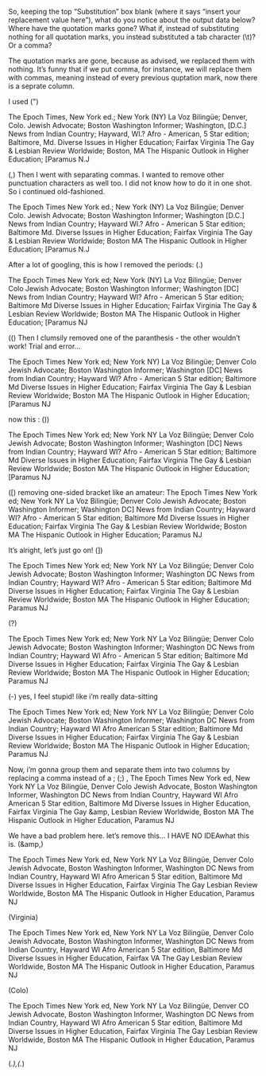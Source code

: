 

So, keeping the top “Substitution” box blank (where it says “insert your replacement value here”), what do you notice about the output data below? Where have the quotation marks gone? What if, instead of substituting nothing for all quotation marks, you instead substituted a tab character (\t)? Or a comma?

The quotation marks are gone, because as advised, we replaced them with nothing. It’s funny that if we put comma, for instance, we will replace them with commas, meaning instead of every previous quptation mark, now there is a seprate column. 

I used (")

The Epoch Times, New York ed.; New York (NY)
La Voz Bilingüe; Denver, Colo.
Jewish Advocate; Boston
Washington Informer; Washington, [D.C.]
News from Indian Country; Hayward, WI.?
Afro - American, 5 Star edition; Baltimore, Md.
Diverse Issues in Higher Education; Fairfax Virginia
The Gay &amp; Lesbian Review Worldwide; Boston, MA
The Hispanic Outlook in Higher Education; [Paramus N.J

(,)
Then I went with separating commas. I wanted to remove other punctuation characters as well too. I did not know how to do it in one shot. So i continued old-fashioned.

The Epoch Times New York ed.; New York (NY)
La Voz Bilingüe; Denver Colo.
Jewish Advocate; Boston
Washington Informer; Washington [D.C.]
News from Indian Country; Hayward WI.?
Afro - American 5 Star edition; Baltimore Md.
Diverse Issues in Higher Education; Fairfax Virginia
The Gay &amp; Lesbian Review Worldwide; Boston MA
The Hispanic Outlook in Higher Education; [Paramus N.J

After a lot of googling, this is how I removed the periods:
(\.)

The Epoch Times New York ed; New York (NY)
La Voz Bilingüe; Denver Colo
Jewish Advocate; Boston
Washington Informer; Washington [DC]
News from Indian Country; Hayward WI?
Afro - American 5 Star edition; Baltimore Md
Diverse Issues in Higher Education; Fairfax Virginia
The Gay &amp; Lesbian Review Worldwide; Boston MA
The Hispanic Outlook in Higher Education; [Paramus NJ

(\() Then I clumsily removed one of the paranthesis - the other wouldn’t work! Trial and error…

The Epoch Times New York ed; New York NY)
La Voz Bilingüe; Denver Colo
Jewish Advocate; Boston
Washington Informer; Washington [DC]
News from Indian Country; Hayward WI?
Afro - American 5 Star edition; Baltimore Md
Diverse Issues in Higher Education; Fairfax Virginia
The Gay &amp; Lesbian Review Worldwide; Boston MA
The Hispanic Outlook in Higher Education; [Paramus NJ

now this : (\))

The Epoch Times New York ed; New York NY
La Voz Bilingüe; Denver Colo
Jewish Advocate; Boston
Washington Informer; Washington [DC]
News from Indian Country; Hayward WI?
Afro - American 5 Star edition; Baltimore Md
Diverse Issues in Higher Education; Fairfax Virginia
The Gay &amp; Lesbian Review Worldwide; Boston MA
The Hispanic Outlook in Higher Education; [Paramus NJ

(\[) removing one-sided bracket like an amateur:
The Epoch Times New York ed; New York NY
La Voz Bilingüe; Denver Colo
Jewish Advocate; Boston
Washington Informer; Washington DC]
News from Indian Country; Hayward WI?
Afro - American 5 Star edition; Baltimore Md
Diverse Issues in Higher Education; Fairfax Virginia
The Gay &amp; Lesbian Review Worldwide; Boston MA
The Hispanic Outlook in Higher Education; Paramus NJ

It’s alright, let’s just go on!
(\])

The Epoch Times New York ed; New York NY
La Voz Bilingüe; Denver Colo
Jewish Advocate; Boston
Washington Informer; Washington DC
News from Indian Country; Hayward WI?
Afro - American 5 Star edition; Baltimore Md
Diverse Issues in Higher Education; Fairfax Virginia
The Gay &amp; Lesbian Review Worldwide; Boston MA
The Hispanic Outlook in Higher Education; Paramus NJ

(\?)

The Epoch Times New York ed; New York NY
La Voz Bilingüe; Denver Colo
Jewish Advocate; Boston
Washington Informer; Washington DC
News from Indian Country; Hayward WI
Afro - American 5 Star edition; Baltimore Md
Diverse Issues in Higher Education; Fairfax Virginia
The Gay &amp; Lesbian Review Worldwide; Boston MA
The Hispanic Outlook in Higher Education; Paramus NJ

(\-) yes, I feel stupid! like i’m really data-sitting

The Epoch Times New York ed; New York NY
La Voz Bilingüe; Denver Colo
Jewish Advocate; Boston
Washington Informer; Washington DC
News from Indian Country; Hayward WI
Afro  American 5 Star edition; Baltimore Md
Diverse Issues in Higher Education; Fairfax Virginia
The Gay &amp; Lesbian Review Worldwide; Boston MA
The Hispanic Outlook in Higher Education; Paramus NJ



Now, i’m gonna group them and separate them into two columns by replacing a comma instead of a ;
(;) 
,
The Epoch Times New York ed, New York NY
La Voz Bilingüe, Denver Colo
Jewish Advocate, Boston
Washington Informer, Washington DC
News from Indian Country, Hayward WI
Afro  American 5 Star edition, Baltimore Md
Diverse Issues in Higher Education, Fairfax Virginia
The Gay &amp, Lesbian Review Worldwide, Boston MA
The Hispanic Outlook in Higher Education, Paramus NJ

We have a bad problem here.
let’s remove this… I HAVE NO IDEAwhat this is.
(&amp,)

The Epoch Times New York ed, New York NY
La Voz Bilingüe, Denver Colo
Jewish Advocate, Boston
Washington Informer, Washington DC
News from Indian Country, Hayward WI
Afro  American 5 Star edition, Baltimore Md
Diverse Issues in Higher Education, Fairfax Virginia
The Gay  Lesbian Review Worldwide, Boston MA
The Hispanic Outlook in Higher Education, Paramus NJ


(Virginia)

The Epoch Times New York ed, New York NY
La Voz Bilingüe, Denver Colo
Jewish Advocate, Boston
Washington Informer, Washington DC
News from Indian Country, Hayward WI
Afro  American 5 Star edition, Baltimore Md
Diverse Issues in Higher Education, Fairfax VA
The Gay  Lesbian Review Worldwide, Boston MA
The Hispanic Outlook in Higher Education, Paramus NJ

(Colo)

The Epoch Times New York ed, New York NY
La Voz Bilingüe, Denver CO
Jewish Advocate, Boston
Washington Informer, Washington DC
News from Indian Country, Hayward WI
Afro  American 5 Star edition, Baltimore Md
Diverse Issues in Higher Education, Fairfax Virginia
The Gay  Lesbian Review Worldwide, Boston MA
The Hispanic Outlook in Higher Education, Paramus NJ


(.*),(.*)


